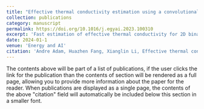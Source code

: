 ```yaml
---
title: "Effective thermal conductivity estimation using a convolutional neural network and its application in topology optimization"
collection: publications
category: manuscript
permalink: https://doi.org/10.1016/j.egyai.2023.100310
excerpt: 'Fast estimation of effective thermal conductivity for 2D binary structures using convolutional neural networks applied in topology optimization test cases.'
date: 2024-01-1
venue: 'Energy and AI'
citation: 'Andre Adam, Huazhen Fang, Xianglin Li, Effective thermal conductivity estimation using a convolutional neural network and its application in topology optimization, Energy and AI, Volume 15, 2024, 100310, ISSN 2666-5468, https://doi.org/10.1016/j.egyai.2023.100310.'
---
```


The contents above will be part of a list of publications, if the user clicks the link for the publication than the contents of section will be rendered as a full page, allowing you to provide more information about the paper for the reader. When publications are displayed as a single page, the contents of the above "citation" field will automatically be included below this section in a smaller font.
